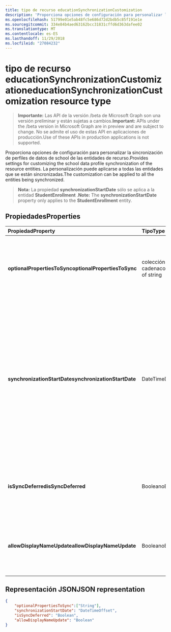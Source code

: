 ```yaml
---
title: tipo de recurso educationSynchronizationCustomization
description: 'Proporciona opciones de configuración para personalizar la sincronización de perfiles de datos de school de las entidades de recurso. La personalización puede aplicarse a todas las entidades que se están sincronizadas. '
ms.openlocfilehash: 51799e01e5ab48fc5e686d72d2bdb5c85f191e1e
ms.sourcegitcommit: 334e84b4aed63162bcc31831cffd6d363dafee02
ms.translationtype: MT
ms.contentlocale: es-ES
ms.lasthandoff: 11/29/2018
ms.locfileid: "27084232"
---
```

# <a name="educationsynchronizationcustomization-resource-type"></a><span data-ttu-id="838de-104">tipo de recurso educationSynchronizationCustomization</span><span class="sxs-lookup"><span data-stu-id="838de-104">educationSynchronizationCustomization resource type</span></span>

> <span data-ttu-id="838de-105">**Importante:** Las API de la versión /beta de Microsoft Graph son una versión preliminar y están sujetas a cambios.</span><span class="sxs-lookup"><span data-stu-id="838de-105">**Important:** APIs under the /beta version in Microsoft Graph are in preview and are subject to change.</span></span> <span data-ttu-id="838de-106">No se admite el uso de estas API en aplicaciones de producción.</span><span class="sxs-lookup"><span data-stu-id="838de-106">Use of these APIs in production applications is not supported.</span></span>

<span data-ttu-id="838de-107">Proporciona opciones de configuración para personalizar la sincronización de perfiles de datos de school de las entidades de recurso.</span><span class="sxs-lookup"><span data-stu-id="838de-107">Provides settings for customizing the school data profile synchronization of the resource entities.</span></span> <span data-ttu-id="838de-108">La personalización puede aplicarse a todas las entidades que se están sincronizadas.</span><span class="sxs-lookup"><span data-stu-id="838de-108">The customization can be applied to all the entities being synchronized.</span></span> 

><span data-ttu-id="838de-109">**Nota:** La propiedad **synchronizationStartDate** sólo se aplica a la entidad **StudentEnrollment** .</span><span class="sxs-lookup"><span data-stu-id="838de-109">**Note:** The **synchronizationStartDate** property only applies to the **StudentEnrollment** entity.</span></span>

## <a name="properties"></a><span data-ttu-id="838de-110">Propiedades</span><span class="sxs-lookup"><span data-stu-id="838de-110">Properties</span></span>

| <span data-ttu-id="838de-111">Propiedad</span><span class="sxs-lookup"><span data-stu-id="838de-111">Property</span></span> | <span data-ttu-id="838de-112">Tipo</span><span class="sxs-lookup"><span data-stu-id="838de-112">Type</span></span> | <span data-ttu-id="838de-113">Descripción</span><span class="sxs-lookup"><span data-stu-id="838de-113">Description</span></span> |
|:-|:-|:-|
| <span data-ttu-id="838de-114">**optionalPropertiesToSync**</span><span class="sxs-lookup"><span data-stu-id="838de-114">**optionalPropertiesToSync**</span></span> | <span data-ttu-id="838de-115">colección de cadena</span><span class="sxs-lookup"><span data-stu-id="838de-115">collection of string</span></span> |  <span data-ttu-id="838de-116">La colección de nombres de propiedad para la sincronización. Si establece en null, todas las propiedades será sincronizado.</span><span class="sxs-lookup"><span data-stu-id="838de-116">The collection of property names to sync. If set to null, all properties will be synchronized.</span></span>       |
| <span data-ttu-id="838de-117">**synchronizationStartDate**</span><span class="sxs-lookup"><span data-stu-id="838de-117">**synchronizationStartDate**</span></span> | <span data-ttu-id="838de-118">DateTime</span><span class="sxs-lookup"><span data-stu-id="838de-118">DateTime</span></span> |  <span data-ttu-id="838de-119">La fecha en la que debe comenzar la sincronización.</span><span class="sxs-lookup"><span data-stu-id="838de-119">The date that the synchronization should start.</span></span> <span data-ttu-id="838de-120">Este valor debe establecerse en una fecha futura.</span><span class="sxs-lookup"><span data-stu-id="838de-120">This value should be set to a future date.</span></span> <span data-ttu-id="838de-121">Si se establece en null, el recurso se sincronizará cuando se complete la configuración del perfil.</span><span class="sxs-lookup"><span data-stu-id="838de-121">If set to null, the resource will be synchronized when the profile setup completes.</span></span> <span data-ttu-id="838de-122">**Nota:** Esto sólo se aplica a la propiedad **StudentEnrollment** .</span><span class="sxs-lookup"><span data-stu-id="838de-122">**Note:** This only applies to the **StudentEnrollment** property.</span></span>      |
|<span data-ttu-id="838de-123">**isSyncDeferred**</span><span class="sxs-lookup"><span data-stu-id="838de-123">**isSyncDeferred**</span></span> |<span data-ttu-id="838de-124">Booleano</span><span class="sxs-lookup"><span data-stu-id="838de-124">Boolean</span></span> | <span data-ttu-id="838de-125">Indica si la sincronización de la entidad principal se aplaza hasta una fecha posterior.</span><span class="sxs-lookup"><span data-stu-id="838de-125">Indicates whether synchronization of the parent entity is deferred to a later date.</span></span> |
| <span data-ttu-id="838de-126">**allowDisplayNameUpdate**</span><span class="sxs-lookup"><span data-stu-id="838de-126">**allowDisplayNameUpdate**</span></span> | <span data-ttu-id="838de-127">Booleano</span><span class="sxs-lookup"><span data-stu-id="838de-127">Boolean</span></span> |  <span data-ttu-id="838de-128">Indica si el nombre para mostrar del recurso se puede sobrescribir con la sincronización.</span><span class="sxs-lookup"><span data-stu-id="838de-128">Indicates whether the display name of the resource can be overwritten by the sync.</span></span>         |


## <a name="json-representation"></a><span data-ttu-id="838de-129">Representación JSON</span><span class="sxs-lookup"><span data-stu-id="838de-129">JSON representation</span></span>
<!-- {
  "blockType": "resource",
  "optionalProperties": [

  ],
  "@odata.type": "#microsoft.graph.educationSynchronizationCustomization"
}-->

```json
{  
    "optionalPropertiesToSync":["String"],
    "synchronizationStartDate": "DateTimeOffset",
    "isSyncDeferred": "Boolean",
    "allowDisplayNameUpdate": "Boolean"
}
```
